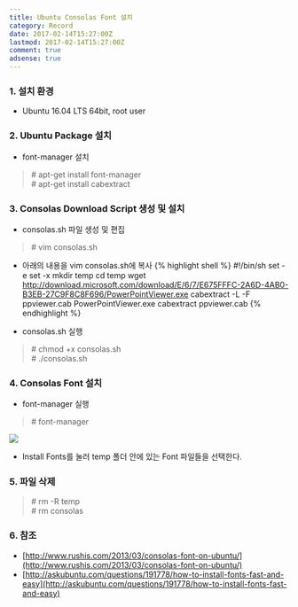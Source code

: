```yaml
---
title: Ubuntu Consolas Font 설치
category: Record
date: 2017-02-14T15:27:00Z
lastmod: 2017-02-14T15:27:00Z
comment: true
adsense: true
---
```


### 1. 설치 환경

* Ubuntu 16.04 LTS 64bit, root user

### 2. Ubuntu Package 설치

* font-manager 설치

> \# apt-get install font-manager <br>
> \# apt-get install cabextract

### 3. Consolas Download Script 생성 및 설치

* consolas.sh 파일 생성 및 편집

> \# vim consolas.sh

* 아래의 내용을 vim consolas.sh에 복사
{% highlight shell %}
#!/bin/sh
set -e
set -x
mkdir temp
cd temp
wget http://download.microsoft.com/download/E/6/7/E675FFFC-2A6D-4AB0-B3EB-27C9F8C8F696/PowerPointViewer.exe
cabextract -L -F ppviewer.cab PowerPointViewer.exe
cabextract ppviewer.cab
{% endhighlight %}

* consolas.sh 실행

> \# chmod +x consolas.sh <br>
> \# ./consolas.sh

### 4. Consolas Font 설치

* font-manager 실행

> \# font-manager

![]({{site.baseurl}}/images/record/Ubuntu_Consolas/Ubuntu_Font_Manager.PNG)

* Install Fonts를 눌러 temp 폴더 안에 있는 Font 파일들을 선택한다.

### 5. 파일 삭제

> \# rm -R temp <br>
> \# rm consolas

### 6. 참조
* [http://www.rushis.com/2013/03/consolas-font-on-ubuntu/](http://www.rushis.com/2013/03/consolas-font-on-ubuntu/)
* [http://askubuntu.com/questions/191778/how-to-install-fonts-fast-and-easy](http://askubuntu.com/questions/191778/how-to-install-fonts-fast-and-easy)
